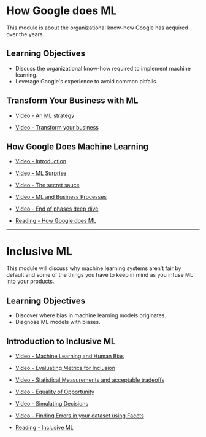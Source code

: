 # How Google does ML

This module is about the organizational know-how Google has acquired over the years.

## Learning Objectives

- Discuss the organizational know-how required to implement machine learning.
- Leverage Google's experience to avoid common pitfalls.

## Transform Your Business with ML

- [Video - An ML strategy](https://www.coursera.org/learn/google-machine-learning/lecture/je0LO/an-ml-strategy)

- [Video - Transform your business](https://www.coursera.org/learn/google-machine-learning/lecture/geizG/transform-your-business)

## How Google Does Machine Learning

- [Video - Introduction](https://www.coursera.org/learn/google-machine-learning/lecture/1563q/introduction)

- [Video - ML Surprise](https://www.coursera.org/learn/google-machine-learning/lecture/aUjhG/ml-surprise)

- [Video - The secret sauce](https://www.coursera.org/learn/google-machine-learning/lecture/BdsV6/the-secret-sauce)

- [Video - ML and Business Processes](https://www.coursera.org/learn/google-machine-learning/lecture/G8qKf/ml-and-business-processes)

- [Video - End of phases deep dive](https://www.coursera.org/learn/google-machine-learning/lecture/jCigi/end-of-phases-deep-dive)

- [Reading - How Google does ML](https://www.coursera.org/learn/google-machine-learning/supplement/UtZDY/how-google-does-ml)

---

# Inclusive ML

This module will discuss why machine learning systems aren’t fair by default and some of the things you have to keep in mind as you infuse ML into your products.

## Learning Objectives

- Discover where bias in machine learning models originates.
- Diagnose ML models with biases.

## Introduction to Inclusive ML

- [Video - Machine Learning and Human Bias](https://www.coursera.org/learn/google-machine-learning/lecture/ZxQaP/machine-learning-and-human-bias)

- [Video - Evaluating Metrics for Inclusion](https://www.coursera.org/learn/google-machine-learning/lecture/GtXDs/evaluating-metrics-for-inclusion)

- [Video - Statistical Measurements and acceptable tradeoffs](https://www.coursera.org/learn/google-machine-learning/lecture/DUw9A/statistical-measurements-and-acceptable-tradeoffs)

- [Video - Equality of Opportunity](https://www.coursera.org/learn/google-machine-learning/lecture/06Kpw/equality-of-opportunity)

- [Video - Simulating Decisions](https://www.coursera.org/learn/google-machine-learning/lecture/iaXfu/simulating-decisions)

- [Video - Finding Errors in your dataset using Facets](https://www.coursera.org/learn/google-machine-learning/lecture/GVoQF/finding-errors-in-your-dataset-using-facets)

- [Reading - Inclusive ML](https://www.coursera.org/learn/google-machine-learning/supplement/2b0oA/inclusive-ml)